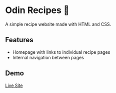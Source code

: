 # Odin Recipes :pizza:

A simple recipe website made with HTML and CSS.

## Features

- Homepage with links to individual recipe pages
- Internal navigation between pages

## Demo
[Live Site](https://splendid-starburst-4a051a.netlify.app/)
